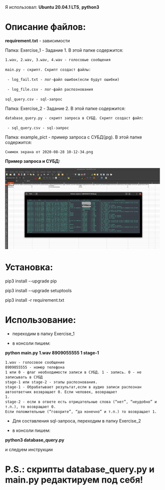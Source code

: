 Я использовал: **Ubuntu 20.04.1 LTS**, **python3**

# Описание файлов:
  **requirement.txt** - зависимости
  
  Папка: Exercise_1 - Задание 1. В этой папке содержится:
    
    1.wav, 2.wav, 3.wav, 4.wav - голосовые сообщения
    
    main.py - скрипт. Скрипт создаст файлы:
    
     - log_fail.txt - лог-файл ошибок(если будут ошибки)
     
     - log_file.csv - лог-файл распознования
    
    sql_query.csv - sql-запрос
    
 Папка: Exercise_2 - Задание 2. В этой папке содержится:
 
    database_query.py - скрипт запроса в СУБД. Скрипт создаст файл:
    
     - sql_query.csv - sql-запрос 
    
 Папка: example_pict - пример запроса с СУБД(jpg). В этой папке содержится:
 
    Снимок экрана от 2020-08-28 10-12-34.png
    
 **Пример запроса и СУБД:**
 
 ![Image alt](https://github.com/hulumulu801/test_task_for_X_LAB/blob/master/example_pict/%D0%A1%D0%BD%D0%B8%D0%BC%D0%BE%D0%BA%20%D1%8D%D0%BA%D1%80%D0%B0%D0%BD%D0%B0%20%D0%BE%D1%82%202020-08-28%2010-12-34.png)

# Установка:
 pip3 install --upgrade pip
 
 pip3 install --upgrade setuptools
 
 pip3 install -r requirement.txt
 
# Использование:
- переходим в папку Exercise_1

- в консоли пишем:

**python main.py 1.wav 8909055555 1 stage-1**

    1.wav - голосовое сообщение
    8909055555 - номер телефона
    1 или 0 - флаг необходимости записи в СУБД. 1 - запись. 0 - не записывать в СУБД
    stage-1 или stage-2 - этапы распознования. 
    stage-1 - Обрабатывает результат,если в аудио записи распознан автоответчик возвращает 0. Если человек, возвращает 
    1. 
    stage-2 - если в ответе есть отрицательные слова (“нет”, “неудобно” и т.п.), то возвращает 0.
    Если положительные (“говорите”, “да конечно” и т.п.) то возвращает 1.

- Для составления sql-запроса, переходим в папку Exercise_2

- в консоли пишем:

**python3 database_query.py** 

и следуем инструкции

# P.S.: скрипты database_query.py и main.py редактируем под себя!
